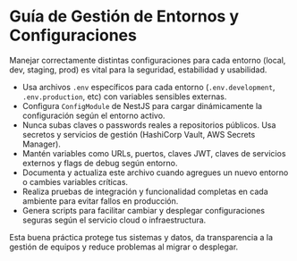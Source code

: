 # Guía de Gestión de Entornos y Configuraciones

Manejar correctamente distintas configuraciones para cada entorno (local, dev, staging, prod) es vital para la seguridad, estabilidad y usabilidad.

- Usa archivos `.env` específicos para cada entorno (`.env.development`, `.env.production`, etc) con variables sensibles externas.
- Configura `ConfigModule` de NestJS para cargar dinámicamente la configuración según el entorno activo.
- Nunca subas claves o passwords reales a repositorios públicos. Usa secretos y servicios de gestión (HashiCorp Vault, AWS Secrets Manager).
- Mantén variables como URLs, puertos, claves JWT, claves de servicios externos y flags de debug según entorno.
- Documenta y actualiza este archivo cuando agregues un nuevo entorno o cambies variables críticas.
- Realiza pruebas de integración y funcionalidad completas en cada ambiente para evitar fallos en producción.
- Genera scripts para facilitar cambiar y desplegar configuraciones seguras según el servicio cloud o infraestructura.

Esta buena práctica protege tus sistemas y datos, da transparencia a la gestión de equipos y reduce problemas al migrar o desplegar.

